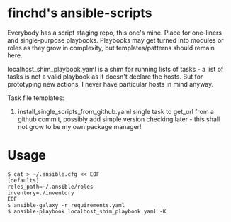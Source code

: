 finchd's ansible-scripts
========================

Everybody has a script staging repo, this one's mine.
Place for one-liners and single-purpose playbooks. Playbooks may get turned into modules or roles as they grow in complexity, but templates/patterns should remain here.

localhost_shim_playbook.yaml is a shim for running lists of tasks - a list of tasks is not a valid playbook as it doesn't declare the hosts. But for prototyping new actions, I never have particular hosts in mind anyway.

Task file templates:

1. install_single_scripts_from_github.yaml
     single task to get_url from a github commit, possibly add simple version checking later - this shall not grow to be my own package manager!



Usage
=====

```
$ cat > ~/.ansible.cfg << EOF
[defaults]
roles_path=~/.ansible/roles
inventory=./inventory
EOF
$ ansible-galaxy -r requirements.yaml
$ ansible-playbook localhost_shim_playbook.yaml -K
```
